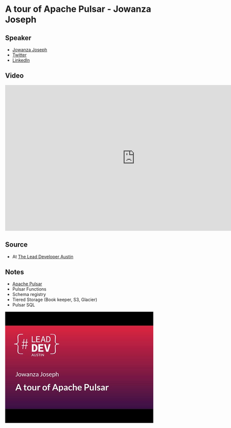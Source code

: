 # A tour of Apache Pulsar - Jowanza Joseph

## Speaker

* [Jowanza Joseph](https://www.jowanza.com/)
* [Twitter](https://twitter.com/Jowanza)
* [LinkedIn](https://www.linkedin.com/in/jowanza/)

## Video

<iframe width="840" height="472" src="https://www.youtube.com/embed/7h7hA7APa5Y"
frameborder="0"
allow="accelerometer; autoplay; encrypted-media; gyroscope; picture-in-picture"
allowfullscreen>
</iframe>

## Source

* At [The Lead Developer Austin](https://austin2018.theleaddeveloper.com/)

## Notes

* [Apache Pulsar](https://pulsar.apache.org/)
* Pulsar Functions
* Schema registry
* Tiered Storage (Book keeper, S3, Glacier)
* Pulsar SQL


![](assets/img/l/a-tour-of-apache-pulsar.jpg)
